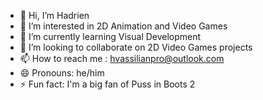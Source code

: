 - 👋 Hi, I’m Hadrien
- 👀 I’m interested in 2D Animation and Video Games
- 🌱 I’m currently learning Visual Development
- 💞️ I’m looking to collaborate on 2D Video Games projects 
- 📫 How to reach me : hvassilianpro@outlook.com
- 😄 Pronouns: he/him
- ⚡ Fun fact: I'm a big fan of Puss in Boots 2
